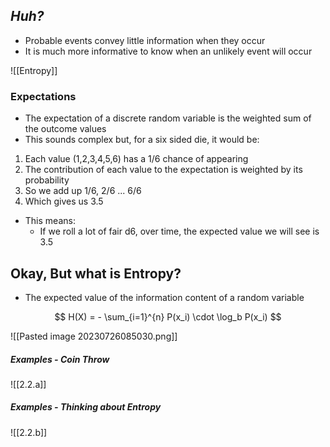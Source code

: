 ## *Huh?*
- Probable events convey little information when they occur
- It is much more informative to know when an unlikely event will occur

![[Entropy]]

### Expectations
- The expectation of a discrete random variable is the weighted sum of the outcome values
- This sounds complex but, for a six sided die, it would be:

1. Each value (1,2,3,4,5,6) has a 1/6 chance of appearing
2. The contribution of each value to the expectation is weighted by its probability
3. So we add up 1/6, 2/6 ... 6/6
4. Which gives us 3.5

- This means:
	- If we roll a lot of fair d6, over time, the expected value we will see is 3.5


## Okay, But what is Entropy?
- The expected value of the information content of a random variable

$$ H(X) = - \sum_{i=1}^{n} P(x_i) \cdot \log_b P(x_i) $$


![[Pasted image 20230726085030.png]]

##### Examples - Coin Throw

![[2.2.a]]

##### Examples - Thinking about Entropy

![[2.2.b]]










